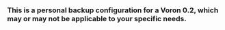 ### This is a personal backup configuration for a Voron 0.2, which may or may not be applicable to your specific needs.
